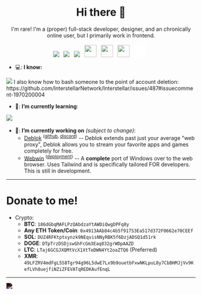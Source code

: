 
<p align="center">
  <center>
<h1 align="center">Hi there 👋</h2>
    <p align="center">
I'm rare! I'm a (proper) full-stack developer, designer, and an chronically online user, but I primarily work in frontend.<br><br>
      <a href="https://discord.com/users/1129545353717366884"><img src="https://cdn.simpleicons.org/discord" height="32"></a>&nbsp;&nbsp;
      <a href="https://github.com/uhidontkno"><img src="https://cdn.simpleicons.org/github/white/white" height="32"></a>&nbsp;&nbsp;
      <a href="https://twitter.com/rare1k1"><img src="https://cdn.simpleicons.org/x/white/white" height="32"></a>&nbsp;&nbsp;
      <a href="https://t.me/rare1k"><img height="32" width="32" src="https://cdn.simpleicons.org/telegram" /></a>&nbsp;&nbsp;
      <a href="mailto:hi@rare1k.dev"><img height="32" width="32" src="https://cdn.simpleicons.org/gmail" /></a>&nbsp;&nbsp;
      <a href="https://steamcommunity.com/profiles/76561199096653872"><img height="32" width="32" src="https://cdn.simpleicons.org/steam/white/white" /></a>&nbsp;&nbsp;
      <a href="https://rare1k.dev"><img height="32" width="32" src="https://raw.githubusercontent.com/uhidontkno/uhidontkno/main/website.svg" /></a>&nbsp;&nbsp;  
      </p>
  </center>
</p>

- 💻: **I know:** <br>
<img src="https://skillicons.dev/icons?i=,html,css,javascript,typescript,nodejs,python,cs,tailwind,,cloudflare,linux&perline=9">
I also know how to bash someone to the point of account deletion: https://github.com/InterstellarNetwork/Interstellar/issues/487#issuecomment-1970200004

- 🌱: **I’m currently learning**: <br>
<img src="https://skillicons.dev/icons?i=,docker,git,bun,figma&perline=8">

- 🔭: **I’m currently working on** _(subject to change)_:
  - [Deblok](https://deblok.me) <sup>([github](https://github.com/Deblok-Workshop), [discord](https://discord.gg/deblok))</sup> -- Deblok extends past just your average "web proxy", Deblok allows you to stream your favorite apps and games completely for free.
  - [Webwin](https://github.com/Deblok-Workshop/Webwin) <sup>([deployment](https://webwin.pages.dev))</sup> -- A **complete** port of Windows over to the web browser. Uses Tailwind and is specifically tailored FOR developers. This is still in development.
  

----

# Donate to me!

* Crypto:
   - **BTC**: `186dGbqMAFLPzQAbdzaYtAWDiQwgDPFq8y`
   - **Any ETH Token/Coin**: `0x4913AAb84c4b5f91753Ea517d372F0662e70CEEf`
   - **SOL**: `DUZ4RFKtptxynzk9NEqvisNNyRBK5f6DzjADSQ1d51rk`
   - **DOGE**: `DTpTrzDSDjswGhFcGm3Eaq832grWDpAAZD`
   - **LTC**: `LTaj6GCGJXQMtVcX1XtTeDWN4Yt2oaZTQ6` (Preferred)
   - **XMR**: `49LFZRV4mdFgL5S8Tgr94g96L5dwE7Lx9b9ouetbFxwNKLpuL8y7CbBHMJjVv9KefLVh8uejfiNZiZFEVATqREDKAufEnqL`

------

<img style="filter:invert(1)" src="https://myreadme.vercel.app/api/embed/uhidontkno?panels=userstatistics,toplanguages,commitgraph"></img>

<!--
**uhidontkno/uhidontkno** is a ✨ _special_ ✨ repository because its `README.md` (this file) appears on your GitHub profile.

Here are some ideas to get you started:

- 🔭 I’m currently working on ...
- 🌱 I’m currently learning ...
- 👯 I’m looking to collaborate on ...
- 🤔 I’m looking for help with ...
- 💬 Ask me about ...
- 📫 How to reach me: ...
- 😄 Pronouns: ...
- ⚡ Fun fact: ...
-->


